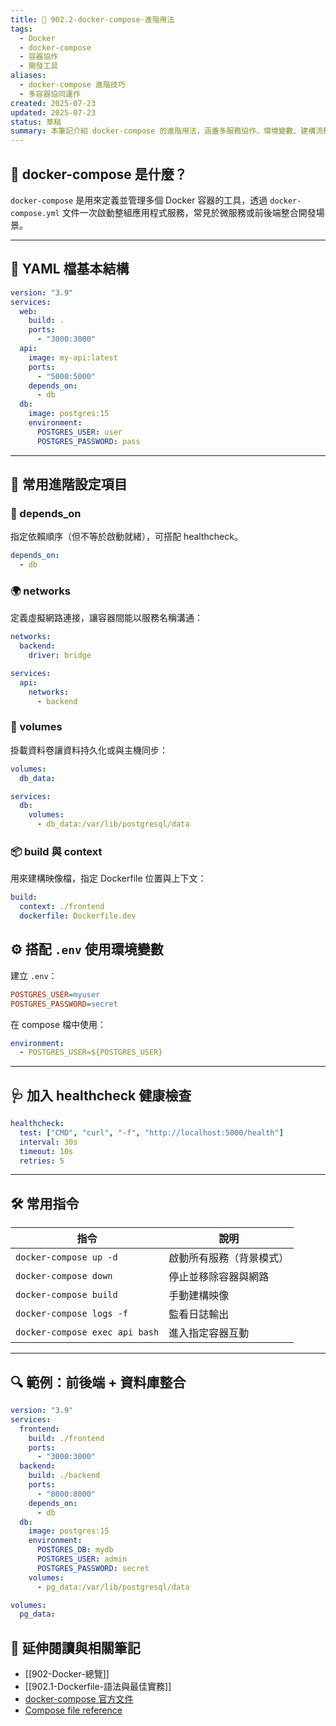 ```yaml
---
title: 🧩 902.2-docker-compose-進階用法
tags:
  - Docker
  - docker-compose
  - 容器協作
  - 開發工具
aliases:
  - docker-compose 進階技巧
  - 多容器協同運作
created: 2025-07-23
updated: 2025-07-23
status: 草稿
summary: 本筆記介紹 docker-compose 的進階用法，涵蓋多服務協作、環境變數、建構流程、Volume 掛載、網路設定與實務範例。
---
```

## 🧩 docker-compose 是什麼？

`docker-compose` 是用來定義並管理多個 Docker 容器的工具，透過 `docker-compose.yml` 文件一次啟動整組應用程式服務，常見於微服務或前後端整合開發場景。

---

## 📄 YAML 檔基本結構

```yaml
version: "3.9"
services:
  web:
    build: .
    ports:
      - "3000:3000"
  api:
    image: my-api:latest
    ports:
      - "5000:5000"
    depends_on:
      - db
  db:
    image: postgres:15
    environment:
      POSTGRES_USER: user
      POSTGRES_PASSWORD: pass
```

---
## 🔧 常用進階設定項目

### 🔁 depends_on

指定依賴順序（但不等於啟動就緒），可搭配 healthcheck。

```yaml
depends_on:
  - db
```

### 🌍 networks

定義虛擬網路連接，讓容器間能以服務名稱溝通：

```yaml
networks:
  backend:
    driver: bridge

services:
  api:
    networks:
      - backend
```

### 💾 volumes

掛載資料卷讓資料持久化或與主機同步：

```yaml
volumes:
  db_data:

services:
  db:
    volumes:
      - db_data:/var/lib/postgresql/data
```

### 📦 build 與 context

用來建構映像檔，指定 Dockerfile 位置與上下文：

```yaml
build:
  context: ./frontend
  dockerfile: Dockerfile.dev
```

## ⚙️ 搭配 `.env` 使用環境變數

建立 `.env`：

```ini
POSTGRES_USER=myuser
POSTGRES_PASSWORD=secret
```

在 compose 檔中使用：

```yaml
environment:
  - POSTGRES_USER=${POSTGRES_USER}
```

---
## 🩺 加入 healthcheck 健康檢查

```yaml
healthcheck:
  test: ["CMD", "curl", "-f", "http://localhost:5000/health"]
  interval: 30s
  timeout: 10s
  retries: 5
```

---
## 🛠 常用指令

|指令|說明|
|---|---|
|`docker-compose up -d`|啟動所有服務（背景模式）|
|`docker-compose down`|停止並移除容器與網路|
|`docker-compose build`|手動建構映像|
|`docker-compose logs -f`|監看日誌輸出|
|`docker-compose exec api bash`|進入指定容器互動|

---
## 🔍 範例：前後端 + 資料庫整合

```yaml
version: "3.9"
services:
  frontend:
    build: ./frontend
    ports:
      - "3000:3000"
  backend:
    build: ./backend
    ports:
      - "8000:8000"
    depends_on:
      - db
  db:
    image: postgres:15
    environment:
      POSTGRES_DB: mydb
      POSTGRES_USER: admin
      POSTGRES_PASSWORD: secret
    volumes:
      - pg_data:/var/lib/postgresql/data

volumes:
  pg_data:
```

## 🔗 延伸閱讀與相關筆記

- [[902-Docker-總覽]]
- [[902.1-Dockerfile-語法與最佳實務]]
- [docker-compose 官方文件](https://docs.docker.com/compose/)
- [Compose file reference](https://docs.docker.com/compose/compose-file/)